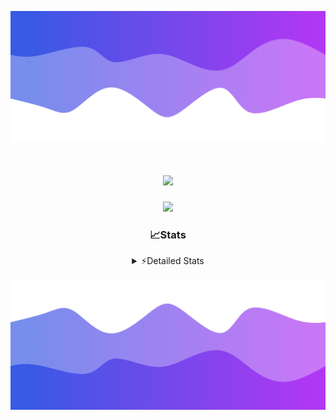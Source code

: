 ![Header](./header.png)
<div align="center">

<h1 align="center">
  <a href="https://git.io/typing-svg">
    <img src="https://readme-typing-svg.herokuapp.com/?lines=Hello,+There!+%F0%9F%91%8B;This+is+chicho.;Owner+on+Ocean;&center=true&size=25">
  </a>
</h1>
  
<p align="center">
  <img src="https://lanyard.cnrad.dev/api/852683595378196480" />
</p>

### 📈Stats
<details>
    <summary> ⚡Detailed Stats</summary>
    <br/>

<!--START_SECTION:waka-->
![Code Time](http://img.shields.io/badge/Code%20Time-624%20hrs%2053%20mins-blue)

![Profile Views](http://img.shields.io/badge/Profile%20Views-7-blue)

**🐱 My GitHub Data** 

> 📦 58.4 kB Used in GitHub's Storage 
 > 
> 🏆 5 Contributions in the Year 2024
 > 
> 🚫 Not Opted to Hire
 > 
> 📜 15 Public Repositories 
 > 
> 🔑 5 Private Repositories 
 > 
**I'm a Night 🦉** 

```text
🌞 Morning                21 commits          █░░░░░░░░░░░░░░░░░░░░░░░░   05.79 % 
🌆 Daytime                40 commits          ███░░░░░░░░░░░░░░░░░░░░░░   11.02 % 
🌃 Evening                156 commits         ███████████░░░░░░░░░░░░░░   42.98 % 
🌙 Night                  146 commits         ██████████░░░░░░░░░░░░░░░   40.22 % 
```
📅 **I'm Most Productive on Tuesday** 

```text
Monday                   19 commits          █░░░░░░░░░░░░░░░░░░░░░░░░   05.23 % 
Tuesday                  100 commits         ███████░░░░░░░░░░░░░░░░░░   27.55 % 
Wednesday                69 commits          █████░░░░░░░░░░░░░░░░░░░░   19.01 % 
Thursday                 49 commits          ███░░░░░░░░░░░░░░░░░░░░░░   13.50 % 
Friday                   41 commits          ███░░░░░░░░░░░░░░░░░░░░░░   11.29 % 
Saturday                 34 commits          ██░░░░░░░░░░░░░░░░░░░░░░░   09.37 % 
Sunday                   51 commits          ████░░░░░░░░░░░░░░░░░░░░░   14.05 % 
```


📊 **This Week I Spent My Time On** 

```text
🕑︎ Time Zone: America/Argentina/Buenos_Aires

💬 Programming Languages: 
JavaScript               2 hrs 31 mins       ███████████████░░░░░░░░░░   60.86 % 
HTML                     1 hr 20 mins        ████████░░░░░░░░░░░░░░░░░   32.12 % 
JSON                     10 mins             █░░░░░░░░░░░░░░░░░░░░░░░░   04.39 % 
Git Config               4 mins              ░░░░░░░░░░░░░░░░░░░░░░░░░   01.99 % 
Python                   1 min               ░░░░░░░░░░░░░░░░░░░░░░░░░   00.59 % 

🔥 Editors: 
VS Code                  4 hrs 9 mins        █████████████████████████   100.00 % 

🐱‍💻 Projects: 
Coder                    3 hrs 26 mins       █████████████████████░░░░   82.52 % 
Backend                  27 mins             ███░░░░░░░░░░░░░░░░░░░░░░   11.04 % 
Unknown Project          16 mins             ██░░░░░░░░░░░░░░░░░░░░░░░   06.44 % 

💻 Operating System: 
Windows                  4 hrs 9 mins        █████████████████████████   100.00 % 
```

**I Mostly Code in JavaScript** 

```text
JavaScript               9 repos             ████████░░░░░░░░░░░░░░░░░   30.00 % 
HTML                     6 repos             █████░░░░░░░░░░░░░░░░░░░░   20.00 % 
CSS                      4 repos             ███░░░░░░░░░░░░░░░░░░░░░░   13.33 % 
C#                       2 repos             ██░░░░░░░░░░░░░░░░░░░░░░░   06.67 % 
Batchfile                1 repo              █░░░░░░░░░░░░░░░░░░░░░░░░   03.33 % 
```




 Last Updated on 24/01/2024 19:11:13 UTC
<!--END_SECTION:waka-->
</details>

![Footer](./footer.png)
